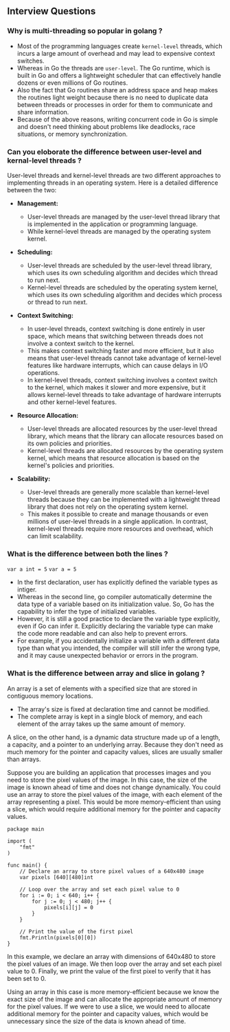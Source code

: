 ## Interview Questions

### Why is multi-threading so popular in golang ?

- Most of the programming languages create `kernel-level` threads, which incurs a large amount of overhead and may lead to expensive context switches. 
- Whereas in Go the threads are `user-level`. The Go runtime, which is built in Go and offers a lightweight scheduler that can effectively handle dozens or even millions of Go routines.
- Also the fact that Go routines share an address space and heap makes the routines light weight because there is no need to duplicate data between threads or processes in order for them to communicate and share information.
- Because of the above reasons, writing concurrent code in Go is simple and doesn't need thinking about problems like deadlocks, race situations, or memory synchronization. 

### Can you eloborate the difference between user-level and kernal-level threads ?

User-level threads and kernel-level threads are two different approaches to implementing threads in an operating system. Here is a detailed difference between the two:

- **Management:** 
	- User-level threads are managed by the user-level thread library that is implemented in the application or programming language.
	- While kernel-level threads are managed by the operating system kernel.

- **Scheduling:** 
	- User-level threads are scheduled by the user-level thread library, which uses its own scheduling algorithm and decides which thread to run next. 
	- Kernel-level threads are scheduled by the operating system kernel, which uses its own scheduling algorithm and decides which process or thread to run next.

- **Context Switching:** 
	- In user-level threads, context switching is done entirely in user space, which means that switching between threads does not involve a context switch to the kernel. 
	- This makes context switching faster and more efficient, but it also means that user-level threads cannot take advantage of kernel-level features like hardware interrupts, which can cause delays in I/O operations. 
	- In kernel-level threads, context switching involves a context switch to the kernel, which makes it slower and more expensive, but it allows kernel-level threads to take advantage of hardware interrupts and other kernel-level features.

- **Resource Allocation:** 
	- User-level threads are allocated resources by the user-level thread library, which means that the library can allocate resources based on its own policies and priorities.
	- Kernel-level threads are allocated resources by the operating system kernel, which means that resource allocation is based on the kernel's policies and priorities.

- **Scalability:** 
	- User-level threads are generally more scalable than kernel-level threads because they can be implemented with a lightweight thread library that does not rely on the operating system kernel. 
	- This makes it possible to create and manage thousands or even millions of user-level threads in a single application. In contrast, kernel-level threads require more resources and overhead, which can limit scalability.

### What is the difference between both the lines ?

`var a int = 5`
`var a = 5`

- In the first declaration, user has explicitly defined the variable types as intiger. 
- Whereas in the second line, go compiler automatically determine the data type of a variable based on its initialization value. So, Go has the capability to infer the type of initialized variables.
- However, it is still a good practice to declare the variable type explicitly, even if Go can infer it. Explicitly declaring the variable type can make the code more readable and can also help to prevent errors. 
- For example, if you accidentally initialize a variable with a different data type than what you intended, the compiler will still infer the wrong type, and it may cause unexpected behavior or errors in the program.

### What is the difference between array and slice in golang ?

An array is a set of elements with a specified size that are stored in contiguous memory locations.
- The array's size is fixed at declaration time and cannot be modified.
- The complete array is kept in a single block of memory, and each element of the array takes up the same amount of memory.

A slice, on the other hand, is a dynamic data structure made up of a length, a capacity, and a pointer to an underlying array. Because they don't need as much memory for the pointer and capacity values, slices are usually smaller than arrays.

Suppose you are building an application that processes images and you need to store the pixel values of the image. In this case, the size of the image is known ahead of time and does not change dynamically. You could use an array to store the pixel values of the image, with each element of the array representing a pixel. This would be more memory-efficient than using a slice, which would require additional memory for the pointer and capacity values.

```
package main

import (
	"fmt"
)

func main() {
	// Declare an array to store pixel values of a 640x480 image
	var pixels [640][480]int

	// Loop over the array and set each pixel value to 0
	for i := 0; i < 640; i++ {
		for j := 0; j < 480; j++ {
			pixels[i][j] = 0
		}
	}

	// Print the value of the first pixel
	fmt.Println(pixels[0][0])
}
```

In this example, we declare an array with dimensions of 640x480 to store the pixel values of an image. We then loop over the array and set each pixel value to 0. Finally, we print the value of the first pixel to verify that it has been set to 0.

Using an array in this case is more memory-efficient because we know the exact size of the image and can allocate the appropriate amount of memory for the pixel values. If we were to use a slice, we would need to allocate additional memory for the pointer and capacity values, which would be unnecessary since the size of the data is known ahead of time.